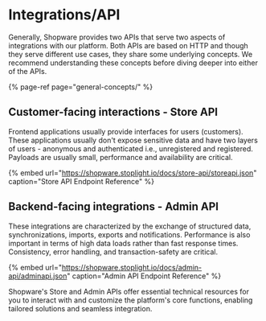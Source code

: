 # Integrations/API

Generally, Shopware provides two APIs that serve two aspects of integrations with our platform. Both APIs are based on HTTP and though they serve different use cases, they share some underlying concepts. We recommend understanding these concepts before diving deeper into either of the APIs.

{% page-ref page="general-concepts/" %}

## Customer-facing interactions - Store API

Frontend applications usually provide interfaces for users \(customers\). These applications usually don't expose sensitive data and have two layers of users - anonymous and authenticated i.e., unregistered and registered. Payloads are usually small, performance and availability are critical.
<!-- markdown-link-check-disable-next-line -->
{% embed url="https://shopware.stoplight.io/docs/store-api/storeapi.json" caption="Store API Endpoint Reference" %}

## Backend-facing integrations - Admin API

These integrations are characterized by the exchange of structured data, synchronizations, imports, exports and notifications. Performance is also important in terms of high data loads rather than fast response times. Consistency, error handling, and transaction-safety are critical.
<!-- markdown-link-check-disable-next-line -->
{% embed url="https://shopware.stoplight.io/docs/admin-api/adminapi.json" caption="Admin API Endpoint Reference" %}

Shopware's Store and Admin APIs offer essential technical resources for you to interact with and customize the platform's core functions, enabling tailored solutions and seamless integration.
